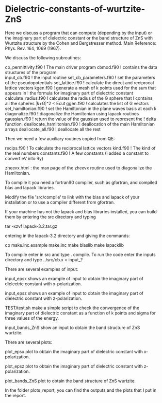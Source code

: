 # Dielectric-constants-of-wurtzite-ZnS
Here we discuss a program that can compute
(depending by the input) or the imaginary part of dielectric 
constant or the band structure of ZnS with Wurtzite structure 
by the Cohen and Bergstresser method.
Main Reference: Phys. Rev. 164, 1069 (1967).

We discuss the following subroutines:

cb_permittivity.f90        ! The main driver program
cbmod.f90                  ! contains the data structures of the program  
input_cb.f90               ! the input routine
set_cb_parameters.f90 	   ! set the parameters of the pseudopotentials
set_lattice.f90            ! calculate the direct and reciprocal lattice vectors
kgen.f90                   ! generate a mesh of k points used for the sum that appears in 
                           ! the formula for imaginary part of dielectric constant
calculate_radius.f90       ! calculates the radius of the G sphere that
                           ! contains all the spheres |k+G|^2 < Ecut 
ggen.f90                   ! calculates the list of G vectors 
set_hamiltonian.f90        ! set the Hamiltonian in the plane waves basis at each k
diagonalize.f90            ! diagonalize the Hamiltonian using lapack routines 
gaussian.f90               ! return the value of the gaussian used to represent the 
                           ! delta function. 
deallocate_hamiltonian.f90 ! deallocation of the main Hamiltonian arrays
deallocate_all.f90         ! deallocate all the rest
                  
Then we need a few auxiliary routines copied from QE:

recips.f90                 ! To calculate the reciprocal lattice vectors
kind.f90                   ! The kind of the real numbers
constants.f90              ! A few constants (I added a constant to convert eV into Ry)

zheevx.html : the man page of the zheevx routine used to diagonalize the
Hamiltonian.

To compile it you need a fortran90 compiler, such as gfortran, and
compiled blas and lapack libraries.

Modify the file 'src/compile' to link with the blas and lapack of your 
installation or to use a compiler different from gfortran.

If your machine has not the lapack and blas libraries installed,
you can build them by entering the src directory and typing

tar -xzvf lapack-3.2.tar.gz

entering in the lapack-3.2 directory and giving the commands:

cp make.inc.example make.inc
make blaslib
make lapacklib

To compile enter in src and type . compile.
To run the code enter the inputs directory and type
../src/cb.x < input_? 

There are several examples of input:

input_epsx     shows an example of input to obtain the imaginary part 
               of dielectric constant with x-polarization.

input_epsz     shows an example of input to obtain the imaginary part 
               of dielectric constant with z-polarization.

TEST/test.sh   make a simple script to check the convergence of the imaginary part 
               of dielectric constant as a function of k points and sigma for three
               values of the energy. 

input_bands_ZnS    show an input to obtain the band structure of ZnS wurtzite.

There are several plots:

plot_epsx   plot to obtain the imaginary part of dielectric constant 
            with x-polarization.

plot_epsz   plot to obtain the imaginary part of dielectric constant 
            with z-polarization.

plot_bands_ZnS   plot to obtain the band structure of ZnS wurtzite.

In the folder plots_report, you can find the outputs and the plots 
that I put in the report. 

